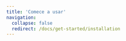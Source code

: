 ```yaml
---
title: 'Comece a usar'
navigation:
  collapse: false
  redirect: /docs/get-started/installation
---
```

